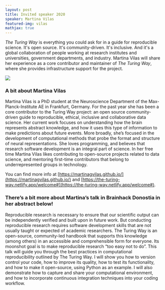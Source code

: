 ```yaml
---
layout: post
title: Invited speaker 2020
speaker: Martina Vilas
featured-img: vilas
mathjax: true
---
```


*The Turing Way* is everything you could ask for in a guide for reproducible science. It's open source. It's community-driven. It's inclusive. And it's a global collaboration of people working at research institutes and universities, government departments, and industry. Martina Vilas will share her experience as a core contributor and maintainer of *The Turing Way*, where she provides infrastructure support for the project.

![](https://brainhack-donostia.github.io/assets/img/posts/vilas.jpg)

### A bit about Martina Vilas

Martina Vilas is a PhD student at the Neuroscience Department of the Max-Planck-Institute AE in Frankfurt, Germany. For the past year she has been a core contributor to the Turing Way project: an open source community-driven guide to reproducible, ethical, inclusive and collaborative data science. Her current work focuses on understanding how the brain represents abstract knowledge, and how it uses this type of information to make predictions about future events. More broadly, she’s focused in the development of computational methods that probe the format and structure of neural representations. She loves programming, and believes that research software development is an integral part of science. In her free time Martina Vilas likes contributing to open-source projects related to data science, and mentoring first-time contributors that belong to underrepresented groups in technology.

You can find more info at [https://martinagvilas.github.io/](https://martinagvilas.github.io/) and [https://the-turing-way.netlify.app/welcome#](https://the-turing-way.netlify.app/welcome#).

### There’s a bit more about Martina’s talk in Brainhack Donostia in her abstract below!

Reproducible research is necessary to ensure that our scientific output can be independently verified and built upon in future work. But conducting reproducible research requires software development skills that are not usually taught or expected of academic researchers. The Turing Way is an open-source, community-led handbook that supports this knowledge (among others) in an accessible and comprehensible form for everyone. Its moonshot goal is to make reproducible research “too easy not to do”. This talk will guide you through the best practices in computational reproducibility outlined by The Turing Way. I will show you how to version control your code, how to improve its quality, how to test its functionality, and how to make it open-source, using Python as an example. I will also demonstrate how to capture and share your computational environment, and how to incorporate continuous integration techniques into your coding workflow.

